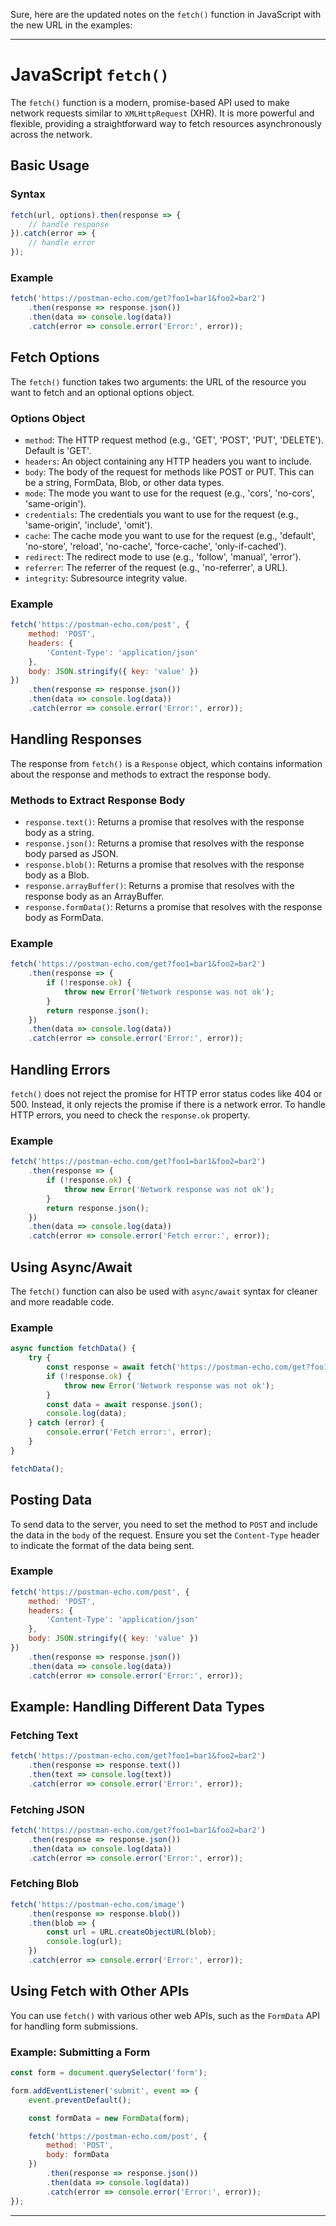Sure, here are the updated notes on the `fetch()` function in JavaScript with the new URL in the examples:

---

# JavaScript `fetch()`

The `fetch()` function is a modern, promise-based API used to make network requests similar to `XMLHttpRequest` (XHR). It is more powerful and flexible, providing a straightforward way to fetch resources asynchronously across the network.

## Basic Usage

### Syntax

```javascript
fetch(url, options).then(response => {
    // handle response
}).catch(error => {
    // handle error
});
```

### Example

```javascript
fetch('https://postman-echo.com/get?foo1=bar1&foo2=bar2')
    .then(response => response.json())
    .then(data => console.log(data))
    .catch(error => console.error('Error:', error));
```

## Fetch Options

The `fetch()` function takes two arguments: the URL of the resource you want to fetch and an optional options object.

### Options Object

- `method`: The HTTP request method (e.g., 'GET', 'POST', 'PUT', 'DELETE'). Default is 'GET'.
- `headers`: An object containing any HTTP headers you want to include.
- `body`: The body of the request for methods like POST or PUT. This can be a string, FormData, Blob, or other data types.
- `mode`: The mode you want to use for the request (e.g., 'cors', 'no-cors', 'same-origin').
- `credentials`: The credentials you want to use for the request (e.g., 'same-origin', 'include', 'omit').
- `cache`: The cache mode you want to use for the request (e.g., 'default', 'no-store', 'reload', 'no-cache', 'force-cache', 'only-if-cached').
- `redirect`: The redirect mode to use (e.g., 'follow', 'manual', 'error').
- `referrer`: The referrer of the request (e.g., 'no-referrer', a URL).
- `integrity`: Subresource integrity value.

### Example

```javascript
fetch('https://postman-echo.com/post', {
    method: 'POST',
    headers: {
        'Content-Type': 'application/json'
    },
    body: JSON.stringify({ key: 'value' })
})
    .then(response => response.json())
    .then(data => console.log(data))
    .catch(error => console.error('Error:', error));
```

## Handling Responses

The response from `fetch()` is a `Response` object, which contains information about the response and methods to extract the response body.

### Methods to Extract Response Body

- `response.text()`: Returns a promise that resolves with the response body as a string.
- `response.json()`: Returns a promise that resolves with the response body parsed as JSON.
- `response.blob()`: Returns a promise that resolves with the response body as a Blob.
- `response.arrayBuffer()`: Returns a promise that resolves with the response body as an ArrayBuffer.
- `response.formData()`: Returns a promise that resolves with the response body as FormData.

### Example

```javascript
fetch('https://postman-echo.com/get?foo1=bar1&foo2=bar2')
    .then(response => {
        if (!response.ok) {
            throw new Error('Network response was not ok');
        }
        return response.json();
    })
    .then(data => console.log(data))
    .catch(error => console.error('Error:', error));
```

## Handling Errors

`fetch()` does not reject the promise for HTTP error status codes like 404 or 500. Instead, it only rejects the promise if there is a network error. To handle HTTP errors, you need to check the `response.ok` property.

### Example

```javascript
fetch('https://postman-echo.com/get?foo1=bar1&foo2=bar2')
    .then(response => {
        if (!response.ok) {
            throw new Error('Network response was not ok');
        }
        return response.json();
    })
    .then(data => console.log(data))
    .catch(error => console.error('Fetch error:', error));
```

## Using Async/Await

The `fetch()` function can also be used with `async/await` syntax for cleaner and more readable code.

### Example

```javascript
async function fetchData() {
    try {
        const response = await fetch('https://postman-echo.com/get?foo1=bar1&foo2=bar2');
        if (!response.ok) {
            throw new Error('Network response was not ok');
        }
        const data = await response.json();
        console.log(data);
    } catch (error) {
        console.error('Fetch error:', error);
    }
}

fetchData();
```

## Posting Data

To send data to the server, you need to set the method to `POST` and include the data in the `body` of the request. Ensure you set the `Content-Type` header to indicate the format of the data being sent.

### Example

```javascript
fetch('https://postman-echo.com/post', {
    method: 'POST',
    headers: {
        'Content-Type': 'application/json'
    },
    body: JSON.stringify({ key: 'value' })
})
    .then(response => response.json())
    .then(data => console.log(data))
    .catch(error => console.error('Error:', error));
```

## Example: Handling Different Data Types

### Fetching Text

```javascript
fetch('https://postman-echo.com/get?foo1=bar1&foo2=bar2')
    .then(response => response.text())
    .then(text => console.log(text))
    .catch(error => console.error('Error:', error));
```

### Fetching JSON

```javascript
fetch('https://postman-echo.com/get?foo1=bar1&foo2=bar2')
    .then(response => response.json())
    .then(data => console.log(data))
    .catch(error => console.error('Error:', error));
```

### Fetching Blob

```javascript
fetch('https://postman-echo.com/image')
    .then(response => response.blob())
    .then(blob => {
        const url = URL.createObjectURL(blob);
        console.log(url);
    })
    .catch(error => console.error('Error:', error));
```

## Using Fetch with Other APIs

You can use `fetch()` with various other web APIs, such as the `FormData` API for handling form submissions.

### Example: Submitting a Form

```javascript
const form = document.querySelector('form');

form.addEventListener('submit', event => {
    event.preventDefault();

    const formData = new FormData(form);

    fetch('https://postman-echo.com/post', {
        method: 'POST',
        body: formData
    })
        .then(response => response.json())
        .then(data => console.log(data))
        .catch(error => console.error('Error:', error));
});
```

---